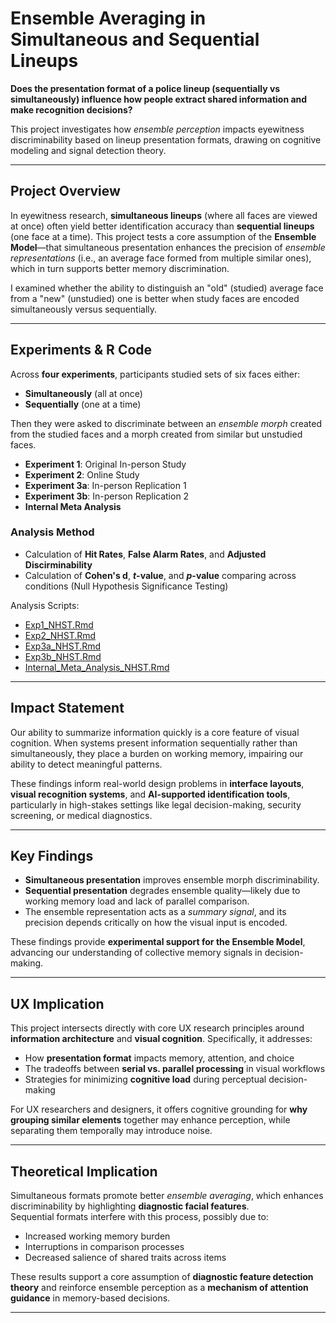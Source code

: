 # Ensemble Averaging in Simultaneous and Sequential Lineups

**Does the presentation format of a police lineup (sequentially vs simultaneously) influence how people extract shared information and make recognition decisions?**  

This project investigates how *ensemble perception* impacts eyewitness discriminability based on lineup presentation formats, drawing on cognitive modeling and signal detection theory.

---

## Project Overview

In eyewitness research, **simultaneous lineups** (where all faces are viewed at once) often yield better identification accuracy than **sequential lineups** (one face at a time). This project tests a core assumption of the **Ensemble Model**—that simultaneous presentation enhances the precision of *ensemble representations* (i.e., an average face formed from multiple similar ones), which in turn supports better memory discrimination.

I examined whether the ability to distinguish an "old" (studied) average face from a "new" (unstudied) one is better when study faces are encoded simultaneously versus sequentially.

---

## Experiments & R Code

Across **four experiments**, participants studied sets of six faces either:
- **Simultaneously** (all at once)
- **Sequentially** (one at a time)

Then they were asked to discriminate between an *ensemble morph* created from the studied faces and a morph created from similar but unstudied faces.

- **Experiment 1**: Original In-person Study 
- **Experiment 2**: Online Study 
- **Experiment 3a**: In-person Replication 1
- **Experiment 3b**: In-person Replication 2
- **Internal Meta Analysis**

### Analysis Method
- Calculation of **Hit Rates**, **False Alarm Rates**, and **Adjusted Discirminability**
- Calculation of **Cohen's d**, ***t*-value**, and ***p*-value** comparing across conditions (Null Hypothesis Significance Testing)

Analysis Scripts:
- [Exp1_NHST.Rmd](./Analysis/Exp1_NHST.Rmd)
- [Exp2_NHST.Rmd](./Analysis/Exp2_NHST.Rmd)
- [Exp3a_NHST.Rmd](./Analysis/Exp3a_NHST.Rmd)
- [Exp3b_NHST.Rmd](./Analysis/Exp3b_NHST.Rmd)
- [Internal_Meta_Analysis_NHST.Rmd](./Analysis/Internal_Meta_Analysis_NHST.Rmd)
---

## Impact Statement

Our ability to summarize information quickly is a core feature of visual cognition. When systems present information sequentially rather than simultaneously, they place a burden on working memory, impairing our ability to detect meaningful patterns.

These findings inform real-world design problems in **interface layouts**, **visual recognition systems**, and **AI-supported identification tools**, particularly in high-stakes settings like legal decision-making, security screening, or medical diagnostics.

---

## Key Findings

- **Simultaneous presentation** improves ensemble morph discriminability.
- **Sequential presentation** degrades ensemble quality—likely due to working memory load and lack of parallel comparison.
- The ensemble representation acts as a *summary signal*, and its precision depends critically on how the visual input is encoded.

These findings provide **experimental support for the Ensemble Model**, advancing our understanding of collective memory signals in decision-making.

---

## UX Implication

This project intersects directly with core UX research principles around **information architecture** and **visual cognition**. Specifically, it addresses:

- How **presentation format** impacts memory, attention, and choice
- The tradeoffs between **serial vs. parallel processing** in visual workflows
- Strategies for minimizing **cognitive load** during perceptual decision-making

For UX researchers and designers, it offers cognitive grounding for **why grouping similar elements** together may enhance perception, while separating them temporally may introduce noise.

---

## Theoretical Implication

Simultaneous formats promote better *ensemble averaging*, which enhances discriminability by highlighting **diagnostic facial features**.  
Sequential formats interfere with this process, possibly due to:
- Increased working memory burden
- Interruptions in comparison processes
- Decreased salience of shared traits across items

These results support a core assumption of **diagnostic feature detection theory** and reinforce ensemble perception as a **mechanism of attention guidance** in memory-based decisions.

---

